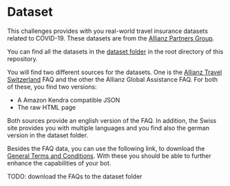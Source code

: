 # Dataset
This challenges provides with you real-world travel insurance datasets related
to COVID-19. These datasets are from the [Allianz Partners
Group](https://www.allianz-partners.com).

You can find all the datasets in the [dataset folder](./../dataset/) in the root
directory of this repository.

You will find two different sources for the datasets. One is the [Allianz Travel
Switzerland](https://www.allianz-travel.ch/en_CH/services/faq.html) FAQ and the
other the Allianz Global Assistance FAQ. For both of these, you
find two versions:
* A Amazon Kendra compatible JSON
* The raw HTML page

Both sources provide an english version of the FAQ. In addition, the Swiss site
provides you with multiple languages and you find also the german version in the
dataset folder.

Besides the FAQ data, you can use the following link, to download the [General
Terms and
Conditions](https://www.allianz-travel.ch/en_CH/services/download-center.html).
With these you should be able to further enhance the capabilities of your bot.

TODO: download the FAQs to the dataset folder
